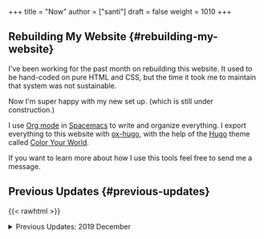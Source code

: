 +++
title = "Now"
author = ["santi"]
draft = false
weight = 1010
+++

## Rebuilding My Website {#rebuilding-my-website}

I've been working for the past month on rebuilding this website. It used to be hand-coded on pure HTML and CSS, but the time it took me to maintain that system was not sustainable.

Now I'm super happy with my new set up. (which is still under construction.)

I use [Org mode](https://orgmode.org/) in [Spacemacs](https://www.spacemacs.org/) to write and organize everything. I export everything to this website with [ox-hugo](https://ox-hugo.scripter.co/), with the help of the [Hugo](https://gohugo.io/) theme called [Color Your World](https://themes.gohugo.io/hugo-theme-color-your-world/).

If you want to learn more about how I use this tools feel free to send me a message.


## Previous Updates {#previous-updates}

  {{< rawhtml >}}
<details>
<summary>Previous Updates: 2019 December</summary>
{{< youtube gwzT5rV-404 >}}
  <h2>Creations</h2>
  <ul>
  <li>Writing and editing daily.</li>
  <li>Learning HTML and CSS to build my own website (this one). </li>
  <li>Building an epic, unconventional newsletter for you (Coming soon).</li>
  <li>Filming and editing videos for YouTube (Coming soon &#128284;).</li>
  <li>Editing podcast interviews.</li>
  <li>Working on a secret epic side-project for modern Stoics.</li>

</ul>
<h2>Personal</h2>
<ul>
<li>Just finished my Master&#39;s degree. No more University ever again!</li>
<li>Dedicating 95% of my day to everything mentioned above.</li>

</ul>
<h2>Struggles</h2>
<ul>
<li>I have too many ideas, not enough time and money to achieve them all.</li>
<li>I&#39;ve been unsuccessfully applying for jobs for months. </li>

</ul>
<p><em>(I need a day job to help sustain everything I&#39;m creating, until I can make a living out of what I create.)</em></p>
<ul>
<li>I want to achieve it all at once.</li>

</ul>
<h2>Learning</h2>
<ul>
<li>Reading &#39;Perennial Seller&#39; by Ryan Holiday.  <sup> <a href='http://perennialseller.com/'>&#128213;</a> </sup></li>
<li>Going through Sean Wes&#39; amazing online courses. <sup> <a href='https://seanwes.com/membership/'>&#128187;</a></sup></li>
<li>Almost done reading &#39;Head First HTML and CSS&#39;. <sup> <a href='https://www.oreilly.com/library/view/head-first-html/059610197X/'>&#128211;</a></sup></li>
<li>Just finished &#39;Walden&#39; by Thoreau. Still need to organize notes. <sup> <a href='https://www.walden.org/thoreau/'>&#128215;</a> </sup></li>
<li>I need to re-watch &#39;The Dead Poet Society&#39; it&#39;s a beautiful film. I&#39;ve been watching clips of it on YouTube. <sup> <a href='https://www.youtube.com/watch?v=H2xX\_jf5qAI'>&#128252;</a></sup></li>
<li>About to start reading &#39;The Dip&#39; by Seth Godin. <sup> <a href='https://seths.blog/category/the-dip/'>&#128216;</a> </sup></li>

  </ul>
  <hr />
  <p>&nbsp;</p>
  <p>This is a Now page inspired by the amazing Derek Sivers&#39; project <a href='https://nownownow.com/about'>&#128223;</a></p>
{{< /rawhtml >}}

</details>
